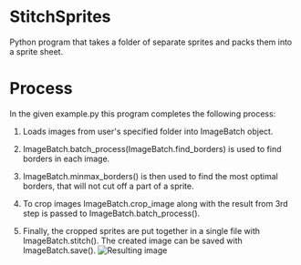 # StitchSprites
Python program that takes a folder of separate sprites and packs them into a sprite sheet.

# Process
In the given example.py this program completes the following process:

1) Loads images from user's specified folder into ImageBatch object. 

2) ImageBatch.batch_process(ImageBatch.find_borders) is used to find borders in each image.
3) ImageBatch.minmax_borders() is then used to find the most optimal borders, that will not cut off a part of a sprite.

4) To crop images ImageBatch.crop_image along with the result from 3rd step is passed to ImageBatch.batch_process().

5) Finally, the cropped sprites are put together in a single file with ImageBatch.stitch(). The created image can be saved with ImageBatch.save().
![Resulting image](https://github.com/alisev/StitchSprites/blob/master/output/sprite_sheet.png?raw=true)
